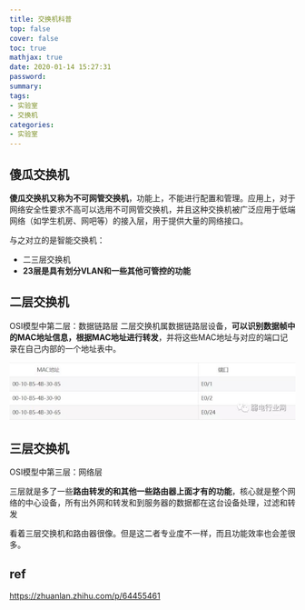 ```yaml
---
title: 交换机科普
top: false
cover: false
toc: true
mathjax: true
date: 2020-01-14 15:27:31
password:
summary:
tags:
- 实验室
- 交换机
categories:
- 实验室
---
```

## 傻瓜交换机

**傻瓜交换机又称为不可网管交换机**，功能上，不能进行配置和管理。应用上，对于网络安全性要求不高可以选用不可网管交换机，并且这种交换机被广泛应用于低端网络（如学生机房、网吧等）的接入层，用于提供大量的网络接口。

与之对立的是智能交换机：

- 二三层交换机
- **23层是具有划分VLAN和一些其他可管控的功能**


## 二层交换机
OSI模型中第二层：数据链路层
二层交换机属数据链路层设备，**可以识别数据帧中的MAC地址信息，根据MAC地址进行转发**，并将这些MAC地址与对应的端口记录在自己内部的一个地址表中。

![img](https://raw.githubusercontent.com/kengerlwl/kengerlwl.github.io/master/image/31ef45cee04598c98173b1d8cb4cf232/237ed77803ef9df0805f5ed2adc4864c.png)

## 三层交换机

OSI模型中第三层：网络层

三层就是多了一些**路由转发的和其他一些路由器上面才有的功能**，核心就是整个网络的中心设备，所有出外网和转发和到服务器的数据都在这台设备处理，过滤和转发



看着三层交换机和路由器很像。但是这二者专业度不一样，而且功能效率也会差很多。



## ref

https://zhuanlan.zhihu.com/p/64455461

